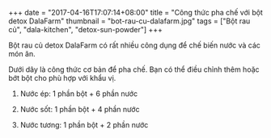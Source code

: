 +++
date = "2017-04-16T17:07:14+08:00"
title = "Công thức pha chế với bột detox DalaFarm"
thumbnail = "bot-rau-cu-dalafarm.jpg"
tags = ["Bột rau củ", "dala-kitchen", "detox-sun-powder"]
+++

Bột rau củ detox DalaFarm có rất nhiều công dụng để chế biến nước và các món ăn. 

Dưới dây là công thức cơ bản để pha chế. Bạn có thể điều chỉnh thêm hoặc bớt bột cho phù hợp với khẩu vị.


1. Nước ép: 1 phần bột + 6 phần nước

2. Nước sốt: 1 phần bột + 4 phần nước

3. Nước tương: 1 phần bột + 2 phần nước

